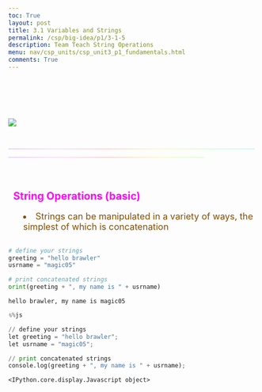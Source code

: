 ```yaml
---
toc: True
layout: post
title: 3.1 Variables and Strings
permalink: /csp/big-idea/p1/3-1-5
description: Team Teach String Operations
menu: nav/csp_units/csp_unit3_p1_fundamentals.html
comments: True
---
```


<html>
    <style>
        @keyframes bounce {
            0%, 20%, 50%, 80%, 100% {
                transform: translateY(0);
            }
            10%, 30%, 60%, 90% {
                transform: translateY(-30px);
            }
            40%, 70% {
                transform: translateY(-15px);
            }
        }
        @keyframes bounce2 {
            /* bounce */
            0%, 20%, 50%, 80%, 100% {
                transform: translateY(0);
            }
            10%, 30%, 60%, 90% {
                transform: translateY(-30px);
            }
            40%, 70% {
                transform: translateY(-15px);
            }
            /* flips */
            0%, 25% {
                transform: rotateZ(0deg);
            }
            25%, 50% {
                transform: rotateY(180deg);
            }
            50%, 75% {
                transform: rotateZ(180deg);
            }
            75%, 100% {
                transform: rotateY(0deg);
            }
        }
        h2{
            color: #ffd9d9;
        }
    </style>
    <br>
    <br>
    <br>
    <br>
    <br>
    <img style="animation: bounce2 3s ease infinite; max-width: 25%; filter: saturate(200%);" src="{{site.baseurl}}/images/p1group1images/img9.png">
    <br>
    <br>
    <p style="animation: bounce 3s ease infinite; background: linear-gradient(to right, #C9B1FF, #FFCAF2, #FFB2B1, #FFF3AD, #BCFFBC, #A2EDFF);-webkit-text-fill-color: transparent; -webkit-background-clip: text;"> ____________________________________________________________________________________________________________________________________________</p>
</html>


<br>
<h2>String Operations (basic)</h2>
<li>Strings can be manipulated in a variety of ways, the simplest of which is concatenation</li>
<br>
<style>
    h1 {
        color: #ff00fb;
        padding-left: 10px;
    }
    h2 {
        color: #ff00fb;
        padding-left: 10px;
    }
    div {
        background-color: #33c9ff;
        border-radius: 10px;
    }
    li {
        color: #864d00;
        padding-left: 30px;
        font-size: 18px;
    }
</style>


```python
# define your strings
greeting = "hello brawler"
usrname = "magic05"

# print concatenated strings
print(greeting + ", my name is " + usrname)
```

    hello brawler, my name is magic05



```python
%%js 

// define your strings
let greeting = "hello brawler";
let usrname = "magic05";

// print concatenated strings
console.log(greeting + ", my name is " + usrname);
```


    <IPython.core.display.Javascript object>

